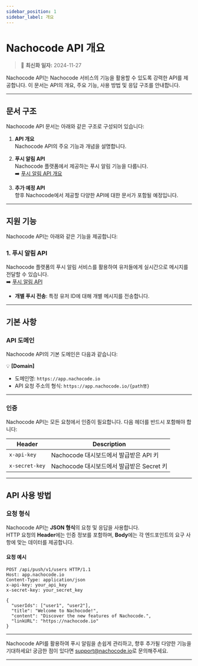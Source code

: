 ```yaml
---
sidebar_position: 1
sidebar_label: 개요
---
```


# Nachocode API 개요

> 🔔 **최신화 일자:** 2024-11-27

Nachocode API는 Nachocode 서비스의 기능을 활용할 수 있도록 강력한 API를 제공합니다. 이 문서는 API의 개요, 주요 기능, 사용 방법 및 응답 구조를 안내합니다.

---

## 문서 구조

Nachocode API 문서는 아래와 같은 구조로 구성되어 있습니다:

1. **API 개요**  
   Nachocode API의 주요 기능과 개념을 설명합니다.

2. **푸시 알림 API**  
   Nachocode 플랫폼에서 제공하는 푸시 알림 기능을 다룹니다.  
   ➡️ [푸시 알림 API 개요](./push/overview.md)

3. **추가 예정 API**  
   향후 Nachocode에서 제공할 다양한 API에 대한 문서가 포함될 예정입니다.

---

## 지원 기능

Nachocode API는 아래와 같은 기능을 제공합니다:

### 1. **푸시 알림 API**

Nachocode 플랫폼의 푸시 알림 서비스를 활용하여 유저들에게 실시간으로 메시지를 전달할 수 있습니다.  
➡️ [푸시 알림 API](./push/overview.md)

- **개별 푸시 전송**: 특정 유저 ID에 대해 개별 메시지를 전송합니다.

---

## 기본 사항

### API 도메인

Nachocode API의 기본 도메인은 다음과 같습니다:

💡 **[Domain]**

- 도메인명: `https://app.nachocode.io`
- API 요청 주소의 형식: `https://app.nachocode.io/{path명}`

---

### 인증

Nachocode API는 모든 요청에서 인증이 필요합니다. 다음 헤더를 반드시 포함해야 합니다:

| **Header**     | **Description**                           |
| -------------- | ----------------------------------------- |
| `x-api-key`    | Nachocode 대시보드에서 발급받은 API 키    |
| `x-secret-key` | Nachocode 대시보드에서 발급받은 Secret 키 |

---

## API 사용 방법

### 요청 형식

Nachocode API는 **JSON 형식**의 요청 및 응답을 사용합니다.  
HTTP 요청의 **Header**에는 인증 정보를 포함하며, **Body**에는 각 엔드포인트의 요구 사항에 맞는 데이터를 제공합니다.

#### 요청 예시

```http
POST /api/push/v1/users HTTP/1.1
Host: app.nachocode.io
Content-Type: application/json
x-api-key: your_api_key
x-secret-key: your_secret_key

{
  "userIds": ["user1", "user2"],
  "title": "Welcome to Nachocode!",
  "content": "Discover the new features of Nachocode.",
  "linkURL": "https://nachocode.io"
}
```

---

Nachocode API를 활용하여 푸시 알림을 손쉽게 관리하고, 향후 추가될 다양한 기능을 기대하세요!
궁금한 점이 있다면 [support@nachocode.io](mailto:support@nachocode.io)로 문의해주세요.

---
